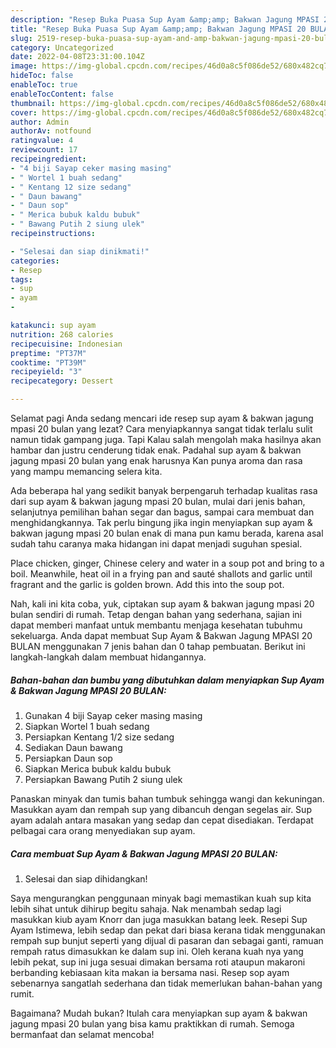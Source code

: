```yaml
---
description: "Resep Buka Puasa Sup Ayam &amp;amp; Bakwan Jagung MPASI 20 BULANAnti Ribet"
title: "Resep Buka Puasa Sup Ayam &amp;amp; Bakwan Jagung MPASI 20 BULANAnti Ribet"
slug: 2519-resep-buka-puasa-sup-ayam-and-amp-bakwan-jagung-mpasi-20-bulananti-ribet
category: Uncategorized
date: 2022-04-08T23:31:00.104Z
image: https://img-global.cpcdn.com/recipes/46d0a8c5f086de52/680x482cq70/sup-ayam-bakwan-jagung-mpasi-20-bulan-foto-resep-utama.jpg
hideToc: false
enableToc: true
enableTocContent: false
thumbnail: https://img-global.cpcdn.com/recipes/46d0a8c5f086de52/680x482cq70/sup-ayam-bakwan-jagung-mpasi-20-bulan-foto-resep-utama.jpg
cover: https://img-global.cpcdn.com/recipes/46d0a8c5f086de52/680x482cq70/sup-ayam-bakwan-jagung-mpasi-20-bulan-foto-resep-utama.jpg
author: Admin
authorAv: notfound
ratingvalue: 4
reviewcount: 17
recipeingredient:
- "4 biji Sayap ceker masing masing"
- " Wortel 1 buah sedang"
- " Kentang 12 size sedang"
- " Daun bawang"
- " Daun sop"
- " Merica bubuk kaldu bubuk"
- " Bawang Putih 2 siung ulek"
recipeinstructions:

- "Selesai dan siap dinikmati!"
categories:
- Resep
tags:
- sup
- ayam
- 

katakunci: sup ayam  
nutrition: 268 calories
recipecuisine: Indonesian
preptime: "PT37M"
cooktime: "PT39M"
recipeyield: "3"
recipecategory: Dessert

---
```



Selamat pagi Anda sedang mencari ide resep sup ayam &amp; bakwan jagung mpasi 20 bulan yang lezat? Cara menyiapkannya sangat tidak terlalu sulit namun tidak gampang juga. Tapi Kalau salah mengolah maka hasilnya akan hambar dan justru cenderung tidak enak. Padahal sup ayam &amp; bakwan jagung mpasi 20 bulan yang enak harusnya Kan punya aroma dan rasa yang mampu memancing selera kita.


Ada beberapa hal yang sedikit banyak berpengaruh terhadap kualitas rasa dari sup ayam &amp; bakwan jagung mpasi 20 bulan, mulai dari jenis bahan, selanjutnya pemilihan bahan segar dan bagus, sampai cara membuat dan menghidangkannya. Tak perlu bingung jika ingin menyiapkan sup ayam &amp; bakwan jagung mpasi 20 bulan enak di mana pun kamu berada, karena asal sudah tahu caranya maka hidangan ini dapat menjadi suguhan spesial.

Place chicken, ginger, Chinese celery and water in a soup pot and bring to a boil. Meanwhile, heat oil in a frying pan and sauté shallots and garlic until fragrant and the garlic is golden brown. Add this into the soup pot.


Nah, kali ini kita coba, yuk, ciptakan sup ayam &amp; bakwan jagung mpasi 20 bulan sendiri di rumah. Tetap dengan bahan yang sederhana, sajian ini dapat memberi manfaat untuk membantu menjaga kesehatan tubuhmu sekeluarga. Anda dapat membuat Sup Ayam &amp; Bakwan Jagung MPASI 20 BULAN menggunakan 7 jenis bahan dan 0 tahap pembuatan. Berikut ini langkah-langkah dalam membuat hidangannya.

<!--inarticleads1-->

##### Bahan-bahan dan bumbu yang dibutuhkan dalam menyiapkan Sup Ayam &amp; Bakwan Jagung MPASI 20 BULAN:

1. Gunakan 4 biji Sayap ceker masing masing
1. Siapkan  Wortel 1 buah sedang
1. Persiapkan  Kentang 1/2 size sedang
1. Sediakan  Daun bawang
1. Persiapkan  Daun sop
1. Siapkan  Merica bubuk kaldu bubuk
1. Persiapkan  Bawang Putih 2 siung ulek


Panaskan minyak dan tumis bahan tumbuk sehingga wangi dan kekuningan. Masukkan ayam dan rempah sup yang dibancuh dengan segelas air. Sup ayam adalah antara masakan yang sedap dan cepat disediakan. Terdapat pelbagai cara orang menyediakan sup ayam. 

<!--inarticleads2-->

##### Cara membuat Sup Ayam &amp; Bakwan Jagung MPASI 20 BULAN:


1. Selesai dan siap dihidangkan!

Saya mengurangkan penggunaan minyak bagi memastikan kuah sup kita lebih sihat untuk dihirup begitu sahaja. Nak menambah sedap lagi masukkan kiub ayam Knorr dan juga masukkan batang leek. Resepi Sup Ayam Istimewa, lebih sedap dan pekat dari biasa kerana tidak menggunakan rempah sup bunjut seperti yang dijual di pasaran dan sebagai ganti, ramuan rempah ratus dimasukkan ke dalam sup ini. Oleh kerana kuah nya yang lebih pekat, sup ini juga sesuai dimakan bersama roti ataupun makaroni berbanding kebiasaan kita makan ia bersama nasi. Resep sop ayam sebenarnya sangatlah sederhana dan tidak memerlukan bahan-bahan yang rumit. 

Bagaimana? Mudah bukan? Itulah cara menyiapkan sup ayam &amp; bakwan jagung mpasi 20 bulan yang bisa kamu praktikkan di rumah. Semoga bermanfaat dan selamat mencoba!
